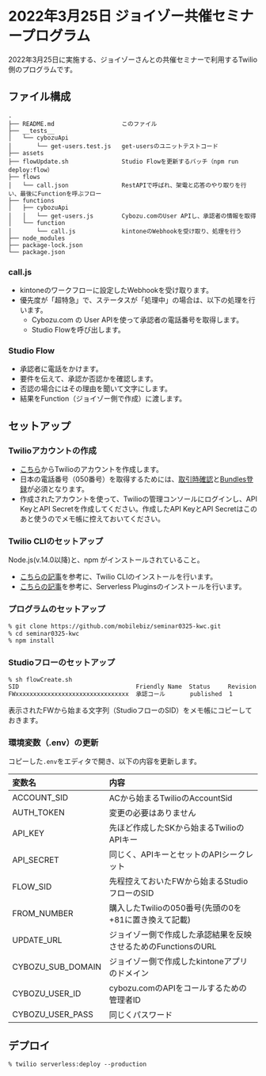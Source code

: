 # 2022年3月25日 ジョイゾー共催セミナープログラム

2022年3月25日に実施する、ジョイゾーさんとの共催セミナーで利用するTwilio側のプログラムです。

## ファイル構成

```:
.
├── README.md                   このファイル
├── __tests__
│   └── cybozuApi
│       └── get-users.test.js   get-usersのユニットテストコード
├── assets
├── flowUpdate.sh               Studio Flowを更新するバッチ（npm run deploy:flow）
├── flows
│   └── call.json               RestAPIで呼ばれ、架電と応答のやり取りを行い、最後にFunctionを呼ぶフロー
├── functions
│   ├── cybozuApi
│   │   └── get-users.js        Cybozu.comのUser APIし、承認者の情報を取得
│   └── function
│       └── call.js             kintoneのWebhookを受け取り、処理を行う
├── node_modules
├── package-lock.json
└── package.json
```

### call.js

- kintoneのワークフローに設定したWebhookを受け取ります。
- 優先度が「超特急」で、ステータスが「処理中」の場合は、以下の処理を行います。
  - Cybozu.com の User APIを使って承認者の電話番号を取得します。
  - Studio Flowを呼び出します。

### Studio Flow

- 承認者に電話をかけます。
- 要件を伝えて、承認か否認かを確認します。
- 否認の場合にはその理由を聞いて文字にします。
- 結果をFunction（ジョイゾー側で作成）に渡します。

## セットアップ

### Twilioアカウントの作成

- [こちら](https://cloudapi.kddi-web.com/signup)からTwilioのアカウントを作成します。
- 日本の電話番号（050番号）を取得するためには、[取引時確認](https://cloudapi.zendesk.com/hc/ja/articles/900004816703-%E5%8F%96%E5%BC%95%E6%99%82%E7%A2%BA%E8%AA%8D%E3%81%AE%E5%85%A8%E4%BD%93%E7%9A%84%E3%81%AA%E6%89%8B%E7%B6%9A%E3%81%8D%E3%81%AE%E6%B5%81%E3%82%8C%E3%82%92%E6%95%99%E3%81%88%E3%81%A6%E3%81%8F%E3%81%A0%E3%81%95%E3%81%84-%E6%B3%95%E4%BA%BA%E3%81%AE%E3%81%8A%E5%AE%A2%E6%A7%98-)と[Bundles登録](https://cloudapi.zendesk.com/hc/ja/articles/4409702306201--Bundle-%E3%81%AE%E4%BD%9C%E6%88%90%E3%81%8A%E3%82%88%E3%81%B3%E6%89%BF%E8%AA%8D%E7%94%B3%E8%AB%8B%E6%96%B9%E6%B3%95)が必須となります。
- 作成されたアカウントを使って、Twilioの管理コンソールにログインし、API KeyとAPI Secretを作成してください。作成したAPI KeyとAPI Secretはこのあと使うのでメモ帳に控えておいてください。

### Twilio CLIのセットアップ

Node.js(v.14.0以降)と、npm がインストールされていること。

- [こちらの記事](https://qiita.com/mobilebiz/items/456ce8b455f6aa84cc1e)を参考に、Twilio CLIのインストールを行います。
- [こちらの記事](https://qiita.com/mobilebiz/items/fb4439bf162098e345ae)を参考に、Serverless Pluginsのインストールを行います。

### プログラムのセットアップ

```sh
% git clone https://github.com/mobilebiz/seminar0325-kwc.git
% cd seminar0325-kwc
% npm install
```

### Studioフローのセットアップ

```sh
% sh flowCreate.sh
SID                                 Friendly Name  Status     Revision
FWxxxxxxxxxxxxxxxxxxxxxxxxxxxxxxxx  承認コール       published  1 
```

表示されたFWから始まる文字列（StudioフローのSID）をメモ帳にコピーしておきます。

### 環境変数（.env）の更新

コピーした`.env`をエディタで開き、以下の内容を更新します。

変数名|内容
:--|:--
ACCOUNT_SID|ACから始まるTwilioのAccountSid
AUTH_TOKEN|変更の必要はありません
API_KEY|先ほど作成したSKから始まるTwilioのAPIキー
API_SECRET|同じく、APIキーとセットのAPIシークレット
FLOW_SID|先程控えておいたFWから始まるStudioフローのSID
FROM_NUMBER|購入したTwilioの050番号(先頭の0を+81に置き換えて記載)
UPDATE_URL|ジョイゾー側で作成した承認結果を反映させるためのFunctionsのURL
CYBOZU_SUB_DOMAIN|ジョイゾー側で作成したkintoneアプリのドメイン
CYBOZU_USER_ID|cybozu.comのAPIをコールするための管理者ID
CYBOZU_USER_PASS|同じくパスワード

## デプロイ

```
% twilio serverless:deploy --production
```


